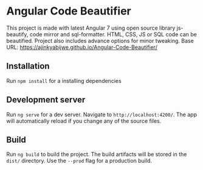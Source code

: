 # Angular Code Beautifier

This project is made with latest Angular 7 using open source library js-beautify, code mirror and sql-formatter.
HTML, CSS, JS or SQL code can be beautified. Project also includes advance options for minor tweaking.
Base URL: https://ajinkyabijwe.github.io/Angular-Code-Beautifier/

## Installation

Run `npm install` for a installing dependencies

## Development server

Run `ng serve` for a dev server. Navigate to `http://localhost:4200/`. The app will automatically reload if you change any of the source files.

## Build

Run `ng build` to build the project. The build artifacts will be stored in the `dist/` directory. Use the `--prod` flag for a production build.
